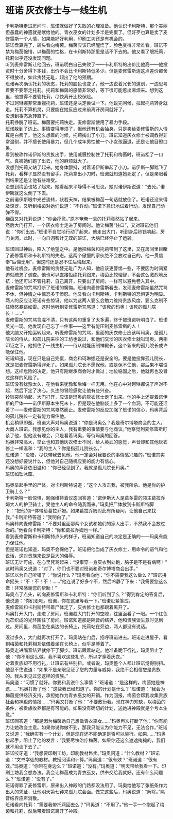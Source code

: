 # 班诺 灰衣修士与一线生机
卡利斯特走进房间时，班诺就做好了失败的心理准备。他认识卡利斯特，那个美丽但愚蠢的神遗就是献给他的。青衣巫女的计划多半是完蛋了。但好歹也算是卖了麦修雷斯一个人情，如果能好好利用，印刷工坊还是有机会的。  
班诺盘算完了，转头看向梅茵。梅茵应该已经醒悟了，脸色变得非常难看。班诺不禁为梅茵惋惜，以梅茵的性格，在卡利斯特那里是活不下去的。他又看了眼托莉，托莉似乎还没发现问题。  
听到麦修雷斯让他回去，班诺明白自己失败了——卡利斯特的出价比他高——他投资时十分舍得下本钱，出价不会比卡利斯特低多少。但是麦修雷斯连这点差价都舍不得放过，如此贪婪无耻，超出了他的预期。  
班诺再次确认托莉的状态，托莉的脸色也变了。他一边说着冗长的道别，一边思考着要不要带走托莉。托莉和梅茵的感情非常好，等下很可能惹出麻烦来。想到这里，他觉得不要管托莉，尽快离开比较保险。  
不过珂琳娜非常重视托莉，班诺还是决定尝试一下。他说完问候，拉起托莉转身就走。托莉不算机灵，只要能在她反应过来前离开房间就好了。  
没想到事态急转直下。  
托莉挣脱了班诺。梅茵要托莉快走。麦修雷斯使用了暴力手段。  
班诺躲到了边上。事情变得麻烦了，但他还有机会抽身，只是卖给麦修雷斯的人情算是白费了。他这么想着的时候，托莉掏出了小刀。班诺知道灰衣修士被调教得非常温驯，并不擅长使用暴力，但几个成年男性被一个小女孩逼退，还是让他目瞪口呆。  
看到被称作诺伊斯的贵族出手，使用威慑控制住了托莉和梅茵时，班诺松了一口气。真被她们跑了出去，他的麻烦就大了。  
没想到托莉又站了起来。她身体颤抖，对着诺伊斯举起了小刀。诺伊斯一脚踹飞了托莉，看样子显然没有留手。托莉拿出小刀时，班诺就知道她死定了，但是亲眼看到结果还是让他有些难受。  
没想到梅茵也站了起来。她看起来平静得不可思议。她对诺伊斯说道：“去死。”诺伊斯就这么倒了下去。  
之前诺伊斯眼中光芒流转，状若天神，结果被梅茵一句话就放倒了。班诺还没来得及惊讶，又听到梅茵对她们说道：“不许动。”班诺下意识地试着行动，发现自己动弹不得。  
梅茵又对托莉说道：“你会痊愈。”原本奄奄一息的托莉竟然站了起来。  
然后大门打开，一个灰衣修士走进了房间时。他让梅茵“住口”，又对班诺他们说：“你们出去。”班诺不自觉地行动了起来。他走出大门，听到身后铃铛响起，房门关闭。此时，一向自诩智计无双的班诺，大脑已经停止了运转。  


班诺回过神后，陷入了绝望之中。是他把梅茵和托莉带到了这里，又在房间里目睹了麦修雷斯和卡利斯特的失态。这两个傲慢的家伙绝不会放过自己的。他一贯信奉“后悔无用”，但这时还是忍不住后悔起来。  
他有过机会。麦修雷斯的贪婪无耻广为人知，他应该更警惕一些，不要因为时间紧迫就疏忽了调查。他也可以直接拒绝托莉跟来，梅茵比较理智，不会这么激烈地反抗；他还可以不管托莉，自己离开，只要出了房间，一样可以避免卷入其中。  
麦修雷斯的咒骂打断了班诺的懊悔。班诺向麦修雷斯看去，发现麦修雷斯虽然咒骂不休，但神情之中惊恐多于愤怒。他又看向卡利斯特，卡利斯特的恐惧更为明显。  
两人的反应让班诺有些惊讶。他以为这两人要么会勉力维持贵族风度，要么克制不住愤怒暴跳如雷。这时他听到麦修雷斯咒骂道：“该死的玛奥！该死的孤儿院长！……”  
麦修雷斯的咒骂含混不清，只有这两句重复了太多遍，终于被班诺听明白了。班诺灵光一现。他发现自己忘了一件事——这里有能压制麦修雷斯的人！  
他大脑又开始运转起来。听麦修雷斯的咒骂，里面的灰衣修士应该叫玛奥，是孤儿院长的侍从。和孤儿院来往的工坊也说过，和他们交涉的灰衣修士就叫玛奥。两相印证之下，他抓住了一线生机——侍从就能压制神殿长，这个新来的孤儿院长或许能保住他。  
班诺知道，现在只是自己完蛋，商会和珂琳娜还是安全的。要是他投靠孤儿院长，就是把麦修雷斯得罪死了。如果孤儿院长不愿保他，或是保不住他，那后果不堪设想。这样危险的决定，他只有刚继承商会时才做过；地位稳固之后，他就再也没冒过这样的风险了。  
班诺没有犹豫太久，在他看来犹豫和后悔一样无用。他在心中对珂琳娜说了声对不起，然后下定了决心。久违的冒险感觉让他有些兴奋。  
铃铛突然响起，大门打开，应该是玛奥的灰衣修士走了出来。他的手上还提着诺伊斯的尸体——诺伊斯原本生死未卜，但是现在他脑袋上多了一个血洞，不可能还活着了——麦修雷斯的咒骂戛然而止。麦修雷斯的反应加强了班诺的信心，玛奥背后的孤儿院长一定有能力保住他。  
机会稍纵即逝。班诺大声对玛奥说道：“你是玛奥么？我是奇尔博塔商会的主人，大商人班诺。我想见你的主人，我有重要的事情要与他商议。”他察觉到麦修雷斯盯紧了他，但他没有理会，只是看着玛奥，等待玛奥的回答。  
玛奥非常高大，举止也和其他灰衣修士不同，给人英武的感觉，声音却和其他灰衣修士一样温和：“我的主人？你是指孤儿院长么。”  
班诺道：“没错，尽快带我去见他，他一定会对我要说的事情感兴趣的。”班诺其实还没想好要说什么，但他对自己随机应变的能力有信心。  
玛奥的声音依旧温和：“你已经见到了。我就是孤儿院长玛奥。”  
班诺如坠冰窟。  


玛奥举起手里的尸体，对卡利斯特说道：“这个人攻击我，被我所杀。他是你的护卫骑士么？”  
卡利斯特一脸惊惧，勉强维持着仪态回答道：“诺伊斯大人是葛多雷的领主葛拉乔姆大人的护卫骑士，受他主人的命令随我而来。”玛奥把尸体放到卡斯斯特脚下：“把他的尸体带给葛拉乔姆。如果葛拉乔姆对此有所疑问，让他自己来找我。”卡利斯特答道：“我明白了。”  
玛奥转向麦修雷斯：“不要对里面那两个女孩和她们的家人出手，不然我不会放过你的。”他看向卡利斯特：“你和葛拉乔姆也一样。”  
看到麦修雷斯和卡利斯特点头的样子，班诺知道自己的决定是正确的——玛奥有能力保住他。  
但是班诺也知道，玛奥不会保他了。班诺把他当成了灰衣修士，用命令的语气和他说话，这对贵族来说是巨大的侮辱。  
班诺无计可施，在心里咒骂起来：“没事穿一身灰衣到处跑，脑子是不是有病啊！”  
这时玛奥又说道：“对了，你们也不要对班诺和奇尔博塔商会出手。”  
班诺以为自己听错了：“你说什么？”玛奥看向他：“你不需要我这么做么？”班诺拼命摇头：“不！不！不！……”他连说了好多个不，然后冷静了下来：“我需要您这么做！非常感谢您的帮助！”  
玛奥点了点头，转向麦修雷斯和卡利斯特：“你们听到了么？”得到肯定的答复后，他说道：“你们走吧。班诺，你在这里等我一下。”班诺赶紧答应。  
麦修雷斯和卡利斯特带着尸体走了，灰衣修士也都跟着离开了。  
玛奥打开大门，走进了房间。班诺趁大门打开的空隙，往里面看了一眼。一个红色光芒织成的光环围住了房间。班诺知道那是隔音的结界，他和贵族谈生意时见到过。房间里，梅茵坐在桌边的长椅上，托莉站在旁边，两人都没有说话。  


没过多久，大门就再次打开了。玛奥站在门后，招呼班诺进去。班诺走进屋子，看到梅茵和托莉相互依偎着坐在长椅上，似乎是睡着了。  
玛奥走进隔音结界就停下了脚步。班诺跟着站定。他准备跪下行礼，玛奥阻止了他：“你不用这么做。我不喜欢这些礼节，所以才穿着灰衣。”  
对着贵族却不用行礼，让班诺有些别扭。或者说，玛奥整个人都让班诺觉得别扭。他忍不住说道：“如果不是亲眼见证了您的力量与威势，我绝不会相信您是贵族的。我从未见过您这样的贵族。”  
玛奥道：“习惯了就好。你要和我说什么事情？”班诺道：“是这样的，梅茵她是神遗……”玛奥打断了他：“这些我已经知道了。你的计划是什么？”班诺道：“我会为梅茵提供经济支持，承担她作为青衣巫女的开销。作为回报，梅茵会帮我收集贵族社会和神殿的情报……”玛奥又打断了他：“不要敷衍我。现在神力短缺，以梅茵的条件，被贵族收养都是有可能的。如果没有确切的计划，送她进神殿就是个亏本生意。”  
班诺回答道：“那是因为梅茵她自己想做青衣巫女……”玛奥再次打断了他：“你有能力让她改变主意。如果你说你做不到，那我只能认为你能力不足，无法合作。”班诺又说道：“我确实有一个计划，但是现在还不能确定是否可以施行。如果……”玛奥抬起手，阻止了他的发言：“我要尽快治疗梅茵。如果你还这么遮遮掩掩的，我们就不用谈下去了。”  
班诺咬牙道：“我想要印刷工坊，印刷教材售卖。”玛奥问道：“什么教材？”班诺道：“文书学徒的教材。教授阅读和计算。”玛奥道：“很有效？”班诺道：“很有效。”玛奥道：“你带在身边么？”班诺道：“没有。”玛奥道：“明天带给我看一下。印刷工坊我会想办法。我会让梅茵成为青衣巫女，供奉交给我就好。还有什么问题么？”班诺道：“没有了。”  
班诺得罪了麦修雷斯，原来出入神殿的门路都没法用了。玛奥给他写了张纸条作为出入的凭证，让他明天第七钟来孤儿院会面。做完这些后，玛奥说道：“解除。”隔音结界应声消散。  
班诺看向托莉：“需要我带托莉回去么？”玛奥道：“不用了。”他一手一个抱起了梅茵和托莉，然后带着班诺离开了神殿。  


